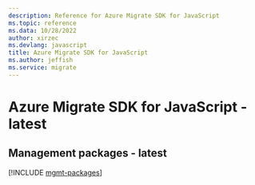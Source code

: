 ```yaml
---
description: Reference for Azure Migrate SDK for JavaScript
ms.topic: reference
ms.data: 10/28/2022
author: xirzec
ms.devlang: javascript
title: Azure Migrate SDK for JavaScript
ms.author: jeffish
ms.service: migrate
---
```

# Azure Migrate SDK for JavaScript - latest

## Management packages - latest
[!INCLUDE [mgmt-packages](migrate-mgmt-index.md)]